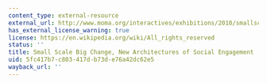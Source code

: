 ```yaml
---
content_type: external-resource
external_url: http://www.moma.org/interactives/exhibitions/2010/smallscalebigchange/
has_external_license_warning: true
license: https://en.wikipedia.org/wiki/All_rights_reserved
status: ''
title: Small Scale Big Change, New Architectures of Social Engagement
uid: 5fc417b7-c803-417d-b73d-e76a42dc62e5
wayback_url: ''
---
```

